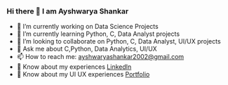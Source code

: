 ### Hi there 👋 I am Ayshwarya Shankar
         

- 🔭 I’m currently working on Data Science Projects
- 🌱 I’m currently learning Python, C, Data Analyst projects
- 👯 I’m looking to collaborate on Python, C, Data Analyst, UI/UX projects
- 💬 Ask me about C,Python, Data Analytics, UI/UX
- 📫 How to reach me: ayshwaryashankar2002@gmail.com
- :book: Know about my experiences [LinkedIn](https://www.linkedin.com/in/ayshwarya-s-64027a215/)
- :link: Know about my UI UX experiences [Portfolio](https://ayshwaryashankar20.wixsite.com/uiuxportfolio)
